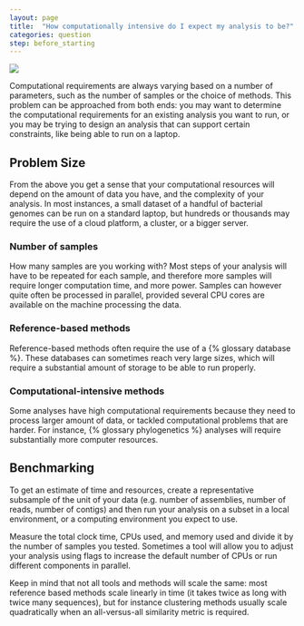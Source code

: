 ```yaml
---
layout: page
title:  "How computationally intensive do I expect my analysis to be?"
categories: question
step: before_starting
---
```


![]({{site.baseurl}}/assets/images/06-computational-requirements.svg)

Computational requirements are always varying based on a number of 
parameters, such as the number of samples or the choice of methods. 
This problem can be approached from both ends: you may want to determine 
the computational requirements for an existing analysis you want to run, 
or you may be trying to design an analysis that can support certain
constraints, like being able to run on a laptop.

## Problem Size

From the above you get a sense that your computational resources will depend on the amount of data you have, and the complexity of your analysis. 
In most instances, a small dataset of a handful of bacterial genomes can be run on a standard laptop, but hundreds or thousands may require the use of a cloud platform, a cluster, or a bigger server. 

### Number of samples

How many samples are you working with? Most steps of your analysis will have 
to be repeated for each sample, and therefore more samples will require 
longer computation time, and more power. Samples can however quite often be 
processed in parallel, provided several CPU cores are available on the 
machine processing the data.

### Reference-based methods

Reference-based methods often require the use of a {% glossary database %}. 
These databases can sometimes reach very large sizes, which will require a 
substantial amount of storage to be able to run properly. 

### Computational-intensive methods

Some analyses have high computational requirements because they need to process larger amount of data, or tackled computational problems that are harder. For instance, {% glossary phylogenetics %} analyses will require 
substantially more computer resources.

## Benchmarking

To get an estimate of time and resources, create a representative subsample of the unit of your data (e.g. number of assemblies, number of reads, number of contigs) and then run your analysis on a subset in a local environment, or a computing environment you expect to use.  

Measure the total clock time, CPUs used, and memory used and divide it by the number of samples you tested. Sometimes a tool will allow you to adjust your analysis using flags to increase the default number of CPUs or run different components in parallel.

Keep in mind that not all tools and methods will scale the same: most reference
based methods scale linearly in time (it takes twice as long with twice many
sequences), but for instance clustering methods usually scale quadratically 
when an all-versus-all similarity metric is required.